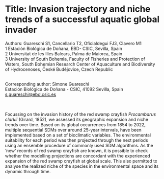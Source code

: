 
# Title: Invasion trajectory and niche trends of a successful aquatic global invader 


Authors: Guareschi S1, Cancellario T2, Oficialdegui FJ3, Clavero M1 <br>
1 Estación Biológica de Doñana, EBD- CSIC, Sevilla, Spain <br>
2 Universitat de les Illes Balears, Palma de Maiorca, Spain <br>
3 University of South Bohemia, Faculty of Fisheries and Protection of Waters, South Bohemian Research Center of Aquaculture and Biodiversity of Hydrocenoses, České Budějovice, Czech Republic <br><br>

Corresponding author: Simone Guareschi<br>
Estación Biológica de Doñana - CSIC, 41092 Sevilla, Spain<br>
s.guareschi@ebd.csic.es

<br><br>
Focussing  on the invasion history of the red swamp crayfish *Procambarus clarkii* (Girard, 1852), we assessed its geographic expansion and niche trends over time. Based on its global occurrences from 1854 to 2022, multiple sequential SDMs over around 25-year intervals, have been implemented based on a set of bioclimatic variables. The environmental suitability for each period was then projected through the next periods using an ensemble procedure of commonly used SDM algorithms. As the ‘new’ records of red swamp crayfish are known, it is possible to check whether the modelling projections are concordant with the experienced expansion of the red swamp crayfish at global scale. This also permitted to analyse the realized niche of the species in the environmental space and its dynamic through time.
